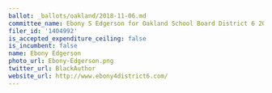 ```yaml
---
ballot: _ballots/oakland/2018-11-06.md
committee_name: Ebony S Edgerson for Oakland School Board District 6 2018
filer_id: '1404992'
is_accepted_expenditure_ceiling: false
is_incumbent: false
name: Ebony Edgerson
photo_url: Ebony-Edgerson.png
twitter_url: BlackAuthor‏
website_url: http://www.ebony4district6.com/
---
```

